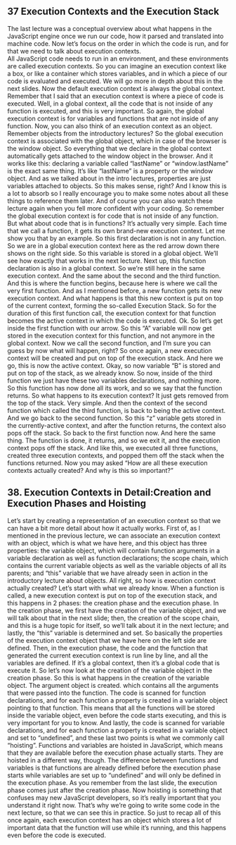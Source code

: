 ## 37 Execution Contexts and the Execution Stack

The last lecture was a conceptual overview about what happens in the JavaScript engine once we run our code, how it parsed and translated into machine code. Now let’s focus on the order in which the code is run, and for that we need to talk about execution contexts.<br/>
All JavaScript code needs to run in an environment, and these environments are called execution contexts. So you can imagine an execution context like a box, or like a container which stores variables, and in which a piece of our code is evaluated and executed. We will go more in depth about this in the next slides. Now the default execution context is always the global context. Remember that I said that an execution context is where a piece of code is executed. Well, in a global context, all the code that is not inside of any function is executed, and this is very important. So again, the global execution context is for variables and functions that are not inside of any function. Now, you can also think of an execution context as an object. Remember objects from the introductory lectures? So the global execution context is associated with the global object, which in case of the browser is the window object. So everything that we declare in the global context automatically gets attached to the window object in the browser. And it works like this: declaring a variable called “lastName” or “window.lastName” is the exact same thing. It’s like “lastName” is a property or the window object. And as we talked about in the intro lectures, properties are just variables attached to objects. So this makes sense, right? And I know this is a lot to absorb so I really encourage you to make some notes about all these things to reference them later. And of course you can also watch these lecture again when you fell more confident with your coding. So remember the global execution context is for code that is not inside of any function. But what about code that is in functions? It’s actually very simple. Each time that we call a function, it gets its own brand-new execution context. Let me show you that by an example. So this first declaration is not in any function. So we are in a global execution context here as the red arrow down there shows on the right side. So this variable is stored in a global object. We’ll see how exactly that works in the next lecture. Next up, this function declaration is also in a global context. So we’re still here in the same execution context. And the same about the second and the third function. And this is where the function begins, because here is where we call the very first function. And as I mentioned before, a new function gets its new execution context. And what happens is that this new context is put on top of the current context, forming the so-called Execution Stack. So for the duration of this first function call, the execution context for that function becomes the active context in which the code is executed. Ok. So let’s get inside the first function with our arrow. So this “A” variable will now get stored in the execution context for this function, and not anymore in the global context. Now we call the second function, and I’m sure you can guess by now what will happen, right? So once again, a new execution context will be created and put on top of the execution stack. And here we go, this is now the active context. Okay, so now variable “B” is stored and put on top of the stack, as we already know. So now, inside of the third function we just have these two variables declarations, and nothing more. So this function has now done all its work, and so we say that the function returns. So what happens to its execution context? It just gets removed from the top of the stack. Very simple. And then the context of the second function which called the third function, is back to being the active context. And we go back to the second function. So this “z” variable gets stored in the currently-active context, and after the function returns, the context also pops off the stack. So back to the first function now. And here the same thing. The function is done, it returns, and so we exit it, and the execution context pops off the stack. And like this, we executed all three functions, created three execution contexts, and popped them off the stack when the functions returned. Now you may asked “How are all these execution contexts actually created? And why is this so important?”

## 38. Execution Contexts in Detail:Creation and Execution Phases and Hoisting

Let’s start by creating a representation of an execution context so that we can have a bit more detail about how it actually works. First of, as I mentioned in the previous lecture, we can associate an execution context with an object, which is what we have here, and this object has three properties: the variable object, which will contain function arguments in a variable declaration as well as function declarations; the scope chain, which contains the current variable objects as well as the variable objects of all its parents; and “this” variable that we have already seen in action in the introductory lecture about objects. All right, so how is execution context actually created? Let’s start with what we already know. When a function is called, a new execution context is put on top of the execution stack, and this happens in 2 phases: the creation phase and the execution phase. In the creation phase, we first have the creation of the variable object, and we will talk about that in the next slide; then, the creation of the scope chain, and this is a huge topic for itself, so we’ll talk about it in the next lecture; and lastly, the “this” variable is determined and set. So basically the properties of the execution context object that we have here on the left side are defined. Then, in the execution phase, the code and the function that generated the current execution context is run line by line, and all the variables are defined. If it’s a global context, then it’s a global code that is execute it. So let’s now look at the creation of the variable object in the creation phase. So this is what happens in the creation of the variable object. The argument object is created. which contains all the arguments that were passed into the function. The code is scanned for function declarations, and for each function a property is created in a variable object pointing to that function. This means that all the functions will be stored inside the variable object, even before the code starts executing, and this is very important for you to know. And lastly, the code is scanned for variable declarations, and for each function a property is created in a variable object and set to “undefined”, and these last two points is what we commonly call “hoisting”. Functions and variables are hoisted in JavaScript, which means that they are available before the execution phase actually starts. They are hoisted in a different way, though. The difference between functions and variables is that functions are already defined before the execution phase starts while variables are set up to “undefined” and will only be defined in the execution phase. As you remember from the last slide, the execution phase comes just after the creation phase. Now hoisting is something that confuses may new JavaScript developers, so it’s really important that you understand it right now. That’s why we’re going to write some code in the next lecture, so that we can see this in practice. So just to recap all of this once again, each execution context has an object which stores a lot of important data that the function will use while it’s running, and this happens even before the code is executed.



